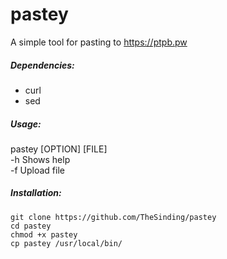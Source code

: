 # pastey
A simple tool for pasting to https://ptpb.pw


##### Dependencies: 
+ curl
+ sed

##### Usage:
pastey [OPTION] [FILE]   
-h Shows help   
-f Upload file   

##### Installation: 
```
git clone https://github.com/TheSinding/pastey   
cd pastey   
chmod +x pastey
cp pastey /usr/local/bin/
```   
